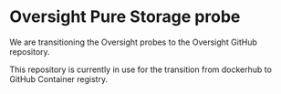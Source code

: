 # Oversight Pure Storage probe
 
We are transitioning the Oversight probes to the Oversight GitHub repository.

This repository is currently in use for the transition from dockerhub to GitHub Container registry.